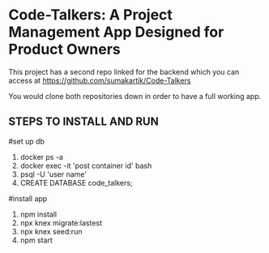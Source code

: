 # Code-Talkers: A Project Management App Designed for Product Owners

This project has a second repo linked for the backend which you can access at https://github.com/sumakartik/Code-Talkers

You would clone both repositories down in order to have a full working app.


## STEPS TO INSTALL AND RUN

#set up db
1. docker ps -a
2. docker exec -it 'post container id' bash 
3. psql -U 'user name'
4. CREATE DATABASE code_talkers; 


  
#install app
1. npm install
2. npx knex  migrate:lastest
3. npx knex seed:run
4. npm start
 
